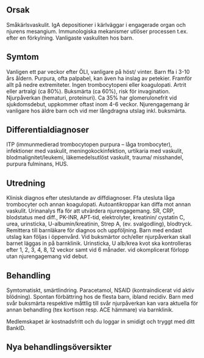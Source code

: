 ## Orsak

Småkärlsvaskulit. IgA depositioner i kärlväggar i engagerade organ och njurens mesangium. Immunologiska mekanismer utlöser processen t.ex. efter en förkylning. Vanligaste vaskuliten hos barn.

## Symtom

Vanligen ett par veckor efter ÖLI, vanligare på höst/ vinter. Barn ffa i 3-10 års åldern. Purpura, ofta palpabel, kan även ha inslag av petekier. Framför allt på nedre extremiteter. Ingen trombocytopeni eller koagulopati. Artrit eller artralgi (ca 80%). Buksmärta (ca 60%), risk för invagination. Njurpåverkan (hematuri, proteinuri). Ca 35% har glomerulonefrit vid sjukdomsdebut, uppkommer oftast inom 4-6 veckor. Njurengagemang är vanligare hos äldre barn och vid mer långdragna utslag inkl. buksmärta.

## Differentialdiagnoser

ITP (immunmedierad trombocytopen purpura – låga trombocyter), infektioner med vaskulit, meningokockinfektion, urtikaria med vaskulit, blodmalignitet/leukemi, läkemedelsutlöst vaskulit, trauma/ misshandel, purpura fulminans, HUS.

## Utredning

Klinisk diagnos efter uteslutande av diffdiagnoser. Ffa utesluta låga trombocyter och annan koagulopati. Autoantikroppar kan diffa mot annan vaskulit. Urinanalys ffa för att utvärdera njurengagemang.
SR, CRP, blodstatus med diff., PK-INR, APT-tid, elektrolyter, kreatinin/ cystatin C, urea, urinsticka, U-albumin/kreatinin, Strep A, (ev. svalgodling), blodtryck.
Remittera till barnläkare för diagnos och uppföljning. Barn med endast utslag kan följas i öppenvård. Vid buksmärtor och/eller njurpåverkan skall barnet läggas in på barnklinik.
Urinsticka, U alb/krea kvot ska kontrolleras efter 1, 2, 3, 4, 8, 12 veckor samt vid 6 månader. vid okomplicerat förlopp utan njurengagemang vid debut.

## Behandling

Symtomatiskt, smärtlindring. Paracetamol, NSAID (kontraindicerat vid aktiv blödning). Spontan förbättring hos de flesta barn, ibland recidiv. Barn med svår buksmärta respektive måttlig till svår njurpåverkan kan vara aktuella för annan behandling (tex kortison resp. ACE hämmare) via barnklinik.


Medlemskapet är kostnadsfritt och du loggar in smidigt och tryggt med ditt BankID.

## Nya behandlingsöversikter

